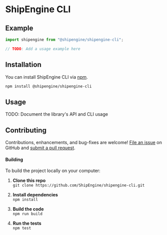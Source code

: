 ShipEngine CLI
==============================================


<!-- Features
--------------------------
- Feature 1
- Feature 2
- Feature 3 -->



Example
--------------------------

```javascript
import shipengine from "@shipengine/shipengine-cli";

// TODO: Add a usage example here
```



Installation
--------------------------
You can install ShipEngine CLI via [npm](https://docs.npmjs.com/about-npm/).

```bash
npm install @shipengine/shipengine-cli
```


Usage
--------------------------
TODO: Document the library's API and CLI usage



Contributing
--------------------------
Contributions, enhancements, and bug-fixes are welcome!  [File an issue](https://github.com/ShipEngine/shipengine-cli/issues) on GitHub and [submit a pull request](https://github.com/ShipEngine/shipengine-cli/pulls).

#### Building
To build the project locally on your computer:

1. __Clone this repo__<br>
`git clone https://github.com/ShipEngine/shipengine-cli.git`

2. __Install dependencies__<br>
`npm install`

3. __Build the code__<br>
`npm run build`

4. __Run the tests__<br>
`npm test`



<!-- License
--------------------------
ShipEngine CLI is 100% free and open-source, under the [MIT license](LICENSE). Use it however you want. -->
